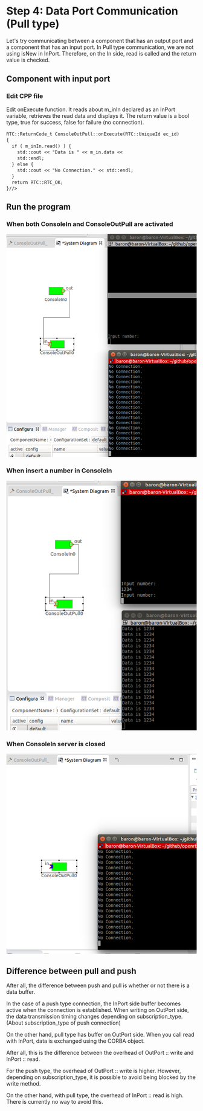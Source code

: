 # Step 4: Data Port Communication (Pull type)


Let's try communicating between a component that has an output port and a component that has an input port.
In Pull type communication, we are not using isNew in InPort. Therefore, on the In side, read is called and the return value is checked.

## Component with input port
### Edit CPP file

Edit onExecute function. It reads about m_inIn declared as an InPort variable, retrieves the read data and displays it. The return value is a bool type, true for success, false for failure (no connection).

```
RTC::ReturnCode_t ConsoleOutPull::onExecute(RTC::UniqueId ec_id)
{
  if ( m_inIn.read() ) {
    std::cout << "Data is " << m_in.data <<
    std::endl;
  } else {
    std::cout << "No Connection." << std::endl;
  }
  return RTC::RTC_OK;
}//>
```

## Run the program
### When both ConsoleIn and ConsoleOutPull are activated
![](image/19.png)

### When insert a number in ConsoleIn
![](image/20.png)

### When ConsoleIn server is closed
![](image/21.png)


## Difference between pull and push
After all, the difference between push and pull is whether or not there is a data buffer.

In the case of a push type connection, the InPort side buffer becomes active when the connection is established. When writing on OutPort side, the data transmission timing changes depending on subscription_type. (About subscription_type of push connection)

On the other hand, pull type has buffer on OutPort side. When you call read with InPort, data is exchanged using the CORBA object.

After all, this is the difference between the overhead of OutPort :: write and InPort :: read.

For the push type, the overhead of OutPort :: write is higher. However, depending on subscription_type, it is possible to avoid being blocked by the write method.

On the other hand, with pull type, the overhead of InPort :: read is high. There is currently no way to avoid this.
